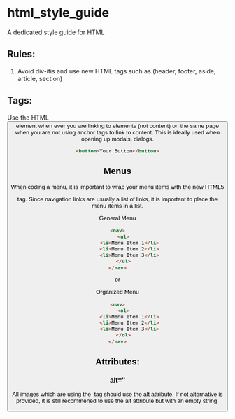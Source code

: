 html_style_guide
================
A dedicated style guide for HTML


## Rules:
1. Avoid div-itis and use new HTML tags such as (header, footer, aside, article, section)

## Tags:

Use the HTML <button> element when ever you are linking to elements (not content) on the same page when 
you are not using anchor tags to link to content. This is ideally used when opening up modals, dialogs.

```html
<button>Your Button</button>
```

## Menus
When coding a menu, it is important to wrap your menu items with the new HTML5 <nav> tag. Since navigation links are 
usually a list of links, it is important to place the menu items in a list.

General Menu
```html
<nav>
    <ul>
        <li>Menu Item 1</li>
        <li>Menu Item 2</li>
        <li>Menu Item 3</li>
    </ul>
</nav>
```

or

Organized Menu
``` html
<nav>
    <ol>
        <li>Menu Item 1</li>
        <li>Menu Item 2</li>
        <li>Menu Item 3</li>
    </ol>
</nav>
```


## Attributes:
### alt=''
All images which are using the <img> tag should use the alt attribute. If not alternative is provided, it is still 
recommened to use the alt attribute but with an empty string.

